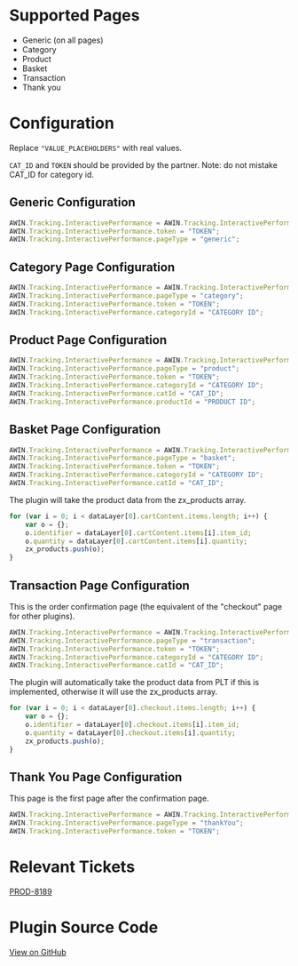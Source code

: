 # Supported Pages

- Generic (on all pages)
- Category
- Product
- Basket
- Transaction
- Thank you

# Configuration

Replace `"VALUE_PLACEHOLDERS"` with real values.

`CAT_ID` and `TOKEN` should be provided by the partner. Note: do not
mistake CAT_ID for category id.

## Generic Configuration

``` javascript
AWIN.Tracking.InteractivePerformance = AWIN.Tracking.InteractivePerformance || {};
AWIN.Tracking.InteractivePerformance.token = "TOKEN";
AWIN.Tracking.InteractivePerformance.pageType = "generic";
```



## Category Page Configuration

``` javascript
AWIN.Tracking.InteractivePerformance = AWIN.Tracking.InteractivePerformance || {};
AWIN.Tracking.InteractivePerformance.pageType = "category";
AWIN.Tracking.InteractivePerformance.token = "TOKEN";
AWIN.Tracking.InteractivePerformance.categoryId = "CATEGORY ID";
```



## Product Page Configuration

``` javascript
AWIN.Tracking.InteractivePerformance = AWIN.Tracking.InteractivePerformance || {};
AWIN.Tracking.InteractivePerformance.pageType = "product";
AWIN.Tracking.InteractivePerformance.token = "TOKEN";
AWIN.Tracking.InteractivePerformance.categoryId = "CATEGORY ID";
AWIN.Tracking.InteractivePerformance.catId = "CAT_ID";
AWIN.Tracking.InteractivePerformance.productId = "PRODUCT ID";
```



## Basket Page Configuration

``` javascript
AWIN.Tracking.InteractivePerformance = AWIN.Tracking.InteractivePerformance || {};
AWIN.Tracking.InteractivePerformance.pageType = "basket";
AWIN.Tracking.InteractivePerformance.token = "TOKEN";
AWIN.Tracking.InteractivePerformance.categoryId = "CATEGORY ID";
AWIN.Tracking.InteractivePerformance.catId = "CAT_ID";
```


The plugin will take the product data from the zx_products array.

``` javascript
for (var i = 0; i < dataLayer[0].cartContent.items.length; i++) {
    var o = {};
    o.identifier = dataLayer[0].cartContent.items[i].item_id;
    o.quantity = dataLayer[0].cartContent.items[i].quantity;
    zx_products.push(o);
}
```



## Transaction Page Configuration

This is the order confirmation page (the equivalent of the "checkout"
page for other plugins).

``` javascript
AWIN.Tracking.InteractivePerformance = AWIN.Tracking.InteractivePerformance || {};
AWIN.Tracking.InteractivePerformance.pageType = "transaction";
AWIN.Tracking.InteractivePerformance.token = "TOKEN";
AWIN.Tracking.InteractivePerformance.categoryId = "CATEGORY ID";
AWIN.Tracking.InteractivePerformance.catId = "CAT_ID";
```



The plugin will automatically take the product data from PLT if this is
implemented, otherwise it will use the zx_products array.

``` javascript
for (var i = 0; i < dataLayer[0].checkout.items.length; i++) {
    var o = {};
    o.identifier = dataLayer[0].checkout.items[i].item_id;
    o.quantity = dataLayer[0].checkout.items[i].quantity;
    zx_products.push(o);
}
```



## Thank You Page Configuration

This page is the first page after the confirmation page.

``` javascript
AWIN.Tracking.InteractivePerformance = AWIN.Tracking.InteractivePerformance || {};
AWIN.Tracking.InteractivePerformance.pageType = "thankYou";
AWIN.Tracking.InteractivePerformance.token = "TOKEN";
```



# Relevant Tickets

[PROD-8189](https://jira.awin.com/browse/PROD-8189)

# Plugin Source Code

[View on
GitHub](https://github.com/awin/tracking-advertiser-mastertag/blob/master/src/plugins/thirdParty/interactivePerformance/plugin.js)